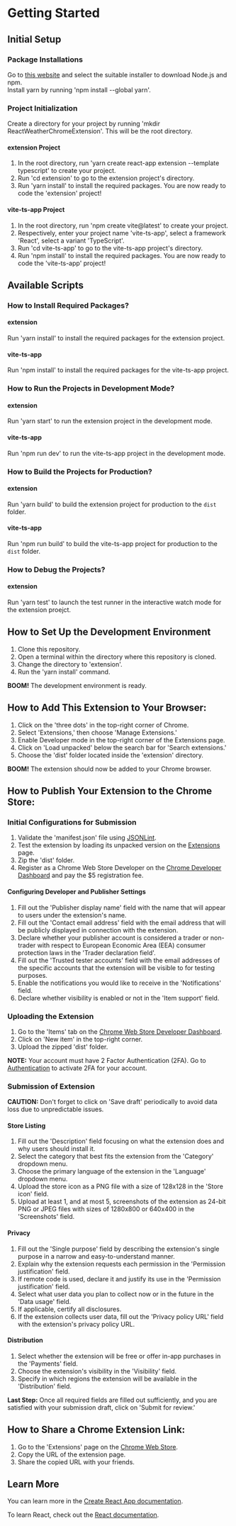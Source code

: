 # Getting Started

## Initial Setup

### Package Installations
Go to [this website](https://nodejs.org/en/download) and select the suitable installer to download Node.js and npm. <br>
Install yarn by running 'npm install --global yarn'.

### Project Initialization
Create a directory for your project by running 'mkdir ReactWeatherChromeExtension'. This will be the root directory.

#### extension Project
1. In the root directory, run 'yarn create react-app extension --template typescript' to create your project.
3. Run 'cd extension' to go to the extension project's directory.
4. Run 'yarn install' to install the required packages.
You are now ready to code the 'extension' project!

#### vite-ts-app Project
1. In the root directory, run 'npm create vite@latest' to create your project.
2. Respectively, enter your project name 'vite-ts-app', select a framework 'React', select a variant 'TypeScript'.
3. Run 'cd vite-ts-app' to go to the vite-ts-app project's directory.
4. Run 'npm install' to install the required packages.
You are now ready to code the 'vite-ts-app' project!

## Available Scripts

### How to Install Required Packages?

#### extension
Run 'yarn install' to install the required packages for the extension project.

#### vite-ts-app
Run 'npm install' to install the required packages for the vite-ts-app project.

### How to Run the Projects in Development Mode?

#### extension
Run 'yarn start' to run the extension project in the development mode.

#### vite-ts-app
Run 'npm run dev' to run the vite-ts-app project in the development mode.

### How to Build the Projects for Production?

#### extension
Run 'yarn build' to build the extension project for production to the `dist` folder.

#### vite-ts-app
Run 'npm run build' to build the vite-ts-app project for production to the `dist` folder.

### How to Debug the Projects?

#### extension
Run 'yarn test' to launch the test runner in the interactive watch mode for the extension proejct.

## How to Set Up the Development Environment

1. Clone this repository.
2. Open a terminal within the directory where this repository is cloned.
3. Change the directory to 'extension'.
4. Run the 'yarn install' command.

**BOOM!** The development environment is ready.

## How to Add This Extension to Your Browser:

1. Click on the 'three dots' in the top-right corner of Chrome.
2. Select 'Extensions,' then choose 'Manage Extensions.'
3. Enable Developer mode in the top-right corner of the Extensions page.
4. Click on 'Load unpacked' below the search bar for 'Search extensions.'
5. Choose the 'dist' folder located inside the 'extension' directory.

**BOOM!** The extension should now be added to your Chrome browser.

## How to Publish Your Extension to the Chrome Store:

### Initial Configurations for Submission

1. Validate the 'manifest.json' file using [JSONLint](https://jsonlint.com/).
2. Test the extension by loading its unpacked version on the [Extensions](chrome://extensions/) page.
3. Zip the 'dist' folder.
4. Register as a Chrome Web Store Developer on the [Chrome Developer Dashboard](https://chrome.google.com/webstore/devconsole/register) and pay the $5 registration fee.

#### Configuring Developer and Publisher Settings

1. Fill out the 'Publisher display name' field with the name that will appear to users under the extension's name.
2. Fill out the 'Contact email address' field with the email address that will be publicly displayed in connection with the extension.
3. Declare whether your publisher account is considered a trader or non-trader with respect to European Economic Area (EEA) consumer protection laws in the 'Trader declaration field'.
4. Fill out the 'Trusted tester accounts' field with the email addresses of the specific accounts that the extension will be visible to for testing purposes.
5. Enable the notifications you would like to receive in the 'Notifications' field.
6. Declare whether visibility is enabled or not in the 'Item support' field.

### Uploading the Extension

1. Go to the 'Items' tab on the [Chrome Web Store Developer Dashboard](https://chrome.google.com/webstore/devconsole/).
2. Click on 'New item' in the top-right corner.
3. Upload the zipped 'dist' folder.

**NOTE:** Your account must have 2 Factor Authentication (2FA). Go to [Authentication](https://safety.google/authentication/) to activate 2FA for your account.

### Submission of Extension

**CAUTION:** Don't forget to click on 'Save draft' periodically to avoid data loss due to unpredictable issues.

#### Store Listing

1. Fill out the 'Description' field focusing on what the extension does and why users should install it.
2. Select the category that best fits the extension from the 'Category' dropdown menu.
3. Choose the primary language of the extension in the 'Language' dropdown menu.
4. Upload the store icon as a PNG file with a size of 128x128 in the 'Store icon' field.
5. Upload at least 1, and at most 5, screenshots of the extension as 24-bit PNG or JPEG files with sizes of 1280x800 or 640x400 in the 'Screenshots' field.

#### Privacy

1. Fill out the 'Single purpose' field by describing the extension's single purpose in a narrow and easy-to-understand manner.
2. Explain why the extension requests each permission in the 'Permission justification' field.
3. If remote code is used, declare it and justify its use in the 'Permission justification' field.
4. Select what user data you plan to collect now or in the future in the 'Data usage' field.
5. If applicable, certify all disclosures.
6. If the extension collects user data, fill out the 'Privacy policy URL' field with the extension's privacy policy URL.

#### Distribution

1. Select whether the extension will be free or offer in-app purchases in the 'Payments' field.
2. Choose the extension's visibility in the 'Visibility' field.
3. Specify in which regions the extension will be available in the 'Distribution' field.

**Last Step:** Once all required fields are filled out sufficiently, and you are satisfied with your submission draft, click on 'Submit for review.'

## How to Share a Chrome Extension Link:

1. Go to the 'Extensions' page on the [Chrome Web Store](https://chromewebstore.google.com/category/extensions).
2. Copy the URL of the extension page.
3. Share the copied URL with your friends.

## Learn More

You can learn more in the [Create React App documentation](https://facebook.github.io/create-react-app/docs/getting-started).

To learn React, check out the [React documentation](https://reactjs.org/).
